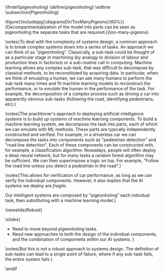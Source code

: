 \ifndef{pigeonholing}
\define{pigeonholing}
\editme
\subsection{Pigeonholing}

\figure{\includejpg{\diagramsDir/TooManyPigeons}{60%}}{Decompartmentalization of the model into parts can be seen as pigeonholing the separate tasks that are required.}{too-many-pigeons}

\notes{To deal with the complexity of systems design, a common approach is to break complex systems down into a series of tasks. An approach we can think of as "pigeonholing". Classically, a sub-task could be thought of as a particular stage in machining (by analogy to division of labour and production lines in factories) or a sub-routine call in computing. Machine learning allows any complex sub-task, that was difficult to decompose by classical methods, to be reconstituted by acquiring data. In particular, when we think of emulating a human, we can ask many humans to perform the sub-task many times and fit machine learning models to reconstruct the performance, or to *emulate* the human in the performance of the task. For example, the decomposition of a complex process such as driving a car into apparently obvious sub-tasks (following the road, identifying pedestrians, etc).}

\notes{The practitioner's approach to deploying artificial intelligence systems is to build up systems of machine learning components. To build a machine learning system, we decompose the task into parts, each of which we can emulate with ML methods. These parts are typically independently constructed and verified. For example, in a driverless car we can decompose the tasks into components such as "pedestrian detection" and "road line detection". Each of these components can be constructed with, for example, a classification algorithm. Nowadays, people will often deploy a deep neural network, but for many tasks a random forest algorithm may be sufficient. We can then superimpose a logic on top. For example, "Follow the road line unless you detect a pedestrian in the road".} 

\notes{This allows for verification of car performance, as long as we can verify the individual components. However, it also implies that the AI systems we deploy are *fragile*.

Our intelligent systems are composed by "pigeonholing" each indvidual task, then substituting with a machine learning model.}

\newslide{Robust}

\slides{
* Need to move beyond pigeonholing tasks.
* Need new approaches to both the design of the individual components, and the combination of components within our AI systems.
}

\notes{But this is not a robust approach to systems design. The definition of sub-tasks can lead to a single point of failure, where if any sub-task fails, the entire system fails.}

\endif
